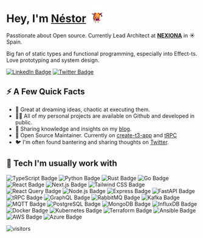 <h1>Hey, I'm <a href="https://nstlopez.com/">Néstor</a> <img src="./static/suica.gif" height="45" /></h1>
<p>Passtionate about Open source. Currently Lead Architect at <strong><a href="https://www.nexiona.com/">NEXIONA</a></strong> in ☀️ Spain.</p>
<p>Big fan of static types and functional programming, especially into Effect-ts. Love prototyping and system design.</p>
<p>
<a href="https://www.linkedin.com/in/nstlopez/"><img src="https://img.shields.io/badge/-@Nstlopez-0077B5?style=for-the-badge&labelColor=0077B5&logo=LinkedIn&link=https://www.linkedin.com/in/nstlopez/" alt="LinkedIn Badge"></a>
<a href="https://twitter.com/nstlopez"><img src="https://img.shields.io/badge/-@Nstlopez-34b9ea?style=for-the-badge&labelColor=34b9ea&logo=Twitter&logoColor=white&link=https://twitter.com/nstlopez" alt="Twitter Badge"></a></p>
<h2>⚡️ A Few Quick Facts</h2>
<ul>
<li>🚀 Great at dreaming ideas, chaotic at executing them.</li>
<li>👨‍💻 All of my personal projects are available on Github and developed in public.</li>
<li>📝 Sharing knowledge and insights on my <a href="https://nstlopez.com">blog</a>.</li>
<li>🤝 Open Source Maintainer. Currently on <a href="https://www.github.com/t3-oss/create-t3-app">create-t3-app</a> and <a href="https://www.github.com/trpc/trpc">tRPC</a></li>
<li>🐦 I'm often found bantering and sharing thoughts on <a href="https://twitter.com/nstlopez">Twitter</a>.</li>
</ul>
<h2>🚀 Tech I'm usually work with</h2>
<p align="left">
    <img src="https://img.shields.io/badge/TypeScript-007ACC?style=for-the-badge&logo=typescript&logoColor=white" alt="TypeScript Badge">
    <img src="https://img.shields.io/badge/Python-3776AB?style=for-the-badge&logo=python&logoColor=white" alt="Python Badge">
    <img src="https://img.shields.io/badge/Rust-black?style=for-the-badge&logo=rust&logoColor=white" alt="Rust Badge">
    <img src="https://img.shields.io/badge/Go-00ADD8?style=for-the-badge&logo=go&logoColor=white" alt="Go Badge">
    <img src="https://img.shields.io/badge/React-20232A?style=for-the-badge&logo=react&logoColor=61DAFB" alt="React Badge">
    <img src="https://img.shields.io/badge/Next.js-000000?style=for-the-badge&logo=nextdotjs&logoColor=white" alt="Next.js Badge">
    <img src="https://img.shields.io/badge/Tailwind_CSS-38B2AC?style=for-the-badge&logo=tailwind-css&logoColor=white" alt="Tailwind CSS Badge">
    <img src="https://img.shields.io/badge/React_Query-FF4154?style=for-the-badge&logo=reactquery&logoColor=white" alt="React Query Badge">
    <img src="https://img.shields.io/badge/Node.js-339933?style=for-the-badge&logo=nodedotjs&logoColor=white" alt="Node.js Badge">
    <img src="https://img.shields.io/badge/Express-000000?style=for-the-badge&logo=express&logoColor=white" alt="Express Badge">
    <img src="https://img.shields.io/badge/FastAPI-005571?style=for-the-badge&logo=fastapi" alt="FastAPI Badge">
    <img src="https://img.shields.io/badge/-tRPC-black?style=for-the-badge&logo=tRPC" alt="tRPC Badge">
    <img src="https://img.shields.io/badge/GraphQL-E10098?style=for-the-badge&logo=graphql&logoColor=white" alt="GraphQL Badge">
    <img src="https://img.shields.io/badge/RabbitMQ-FF6600?style=for-the-badge&logo=rabbitmq&logoColor=white" alt="RabbitMQ Badge">
    <img src="https://img.shields.io/badge/Kafka-231F20?style=for-the-badge&logo=apachekafka&logoColor=white" alt="Kafka Badge">
    <img src="https://img.shields.io/badge/MQTT-3C5280?style=for-the-badge&logo=mqtt&logoColor=white" alt="MQTT Badge">
    <img src="https://img.shields.io/badge/PostgreSQL-316192?style=for-the-badge&logo=postgresql&logoColor=white" alt="PostgreSQL Badge">
    <img src="https://img.shields.io/badge/MongoDB-4EA94B?style=for-the-badge&logo=mongodb&logoColor=white" alt="MongoDB Badge">
    <img src="https://img.shields.io/badge/InfluxDB-22ADF6?style=for-the-badge&logo=influxdb&logoColor=white" alt="InfluxDB Badge">
    <img src="https://img.shields.io/badge/Docker-2CA5E0?style=for-the-badge&logo=docker&logoColor=white" alt="Docker Badge">
    <img src="https://img.shields.io/badge/kubernetes-326ce5.svg?&style=for-the-badge&logo=kubernetes&logoColor=white" alt="Kubernetes Badge">
    <img src="https://img.shields.io/badge/Terraform-7B42BC?style=for-the-badge&logo=terraform&logoColor=white" alt="Terraform Badge">
    <img src="https://img.shields.io/badge/Ansible-EE0000?style=for-the-badge&logo=ansible&logoColor=white" alt="Ansible Badge">
    <img src="https://img.shields.io/badge/Amazon_AWS-FF9900?style=for-the-badge&logo=amazonaws&logoColor=white" alt="AWS Badge">
    <img src="https://img.shields.io/badge/Azure-0089D6?style=for-the-badge&logo=microsoftazure&logoColor=white" alt="Azure Badge">
</p>

<p><img src="https://visitor-badge.glitch.me/badge?page_id=nsttt.nsttt" alt="visitors"></p>
